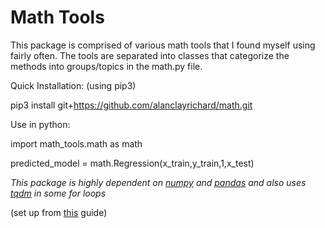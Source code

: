 # Math Tools
This package is comprised of various math tools that I found myself using fairly often. The tools are separated into classes that categorize the methods into groups/topics in the math.py file. 

Quick Installation: (using pip3)

pip3 install git+https://github.com/alanclayrichard/math.git

Use in python:

import math_tools.math as math

predicted_model = math.Regression(x_train,y_train,1,x_test)

*This package is highly dependent on [numpy](https://numpy.org) and [pandas](https://pandas.pydata.org) and also uses [tqdm](https://github.com/tqdm/tqdm) in some for loops*

(set up from [this](https://towardsdatascience.com/create-your-custom-python-package-that-you-can-pip-install-from-your-git-repository-f90465867893) guide)
